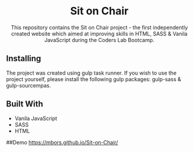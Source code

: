<h1 align="center">
  <br>
    Sit on Chair
  <br>
</h1>

<p align="center">
  This repository contains the Sit on Chair project - the first independently created website which aimed at improving skills in HTML, SASS & Vanila JavaScript during the Coders Lab Bootcamp. 
</p>

## Installing

The project was created using gulp task runner. 
If you wish to use the project yourself, please install the following gulp packages: gulp-sass & gulp-sourcempas. 

## Built With

* Vanila JavaScript
* SASS
* HTML

##Demo
https://mbors.github.io/Sit-on-Chair/

